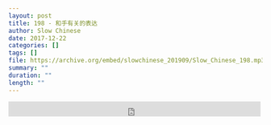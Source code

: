 ```yaml
---
layout: post
title: 198 - 和手有关的表达
author: Slow Chinese
date: 2017-12-22
categories: []
tags: []
file: https://archive.org/embed/slowchinese_201909/Slow_Chinese_198.mp3
summary: ""
duration: ""
length: ""
---
```


<iframe src="https://archive.org/embed/slowchinese_201909/Slow_Chinese_198.mp3" width="500" height="30" frameborder="0" webkitallowfullscreen="true" mozallowfullscreen="true" allowfullscreen></iframe>
